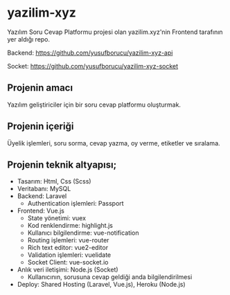 # yazilim-xyz

Yazılım Soru Cevap Platformu projesi olan yazilim.xyz'nin Frontend tarafının yer aldığı repo.

Backend: https://github.com/yusufborucu/yazilim-xyz-api

Socket: https://github.com/yusufborucu/yazilim-xyz-socket

## Projenin amacı

Yazılım geliştiriciler için bir soru cevap platformu oluşturmak.

## Projenin içeriği

Üyelik işlemleri, soru sorma, cevap yazma, oy verme, etiketler ve sıralama.

## Projenin teknik altyapısı;

* Tasarım: Html, Css (Scss)
* Veritabanı: MySQL
* Backend: Laravel
  * Authentication işlemleri: Passport
* Frontend: Vue.js
  * State yönetimi: vuex
  * Kod renklendirme: highlight.js
  * Kullanıcı bilgilendirme: vue-notification
  * Routing işlemleri: vue-router
  * Rich text editor: vue2-editor
  * Validation işlemleri: vuelidate
  * Socket Client: vue-socket.io
* Anlık veri iletişimi: Node.js (Socket)
  * Kullanıcının, sorusuna cevap geldiği anda bilgilendirilmesi
* Deploy: Shared Hosting (Laravel, Vue.js), Heroku (Node.js)
